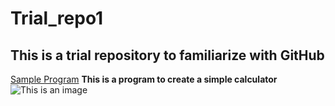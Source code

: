 # Trial_repo1
## This is a trial repository to familiarize with GitHub
[Sample Program](https://www.programiz.com/python-programming/examples/calculator)
**This is a program to create a simple calculator** 
![This is an image](https://i.pinimg.com/originals/f1/c4/fa/f1c4fab76c4d43d3590c320699905ce0.png)
